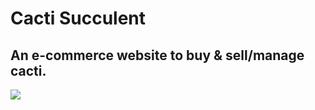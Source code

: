 # Cacti Succulent
## An e-commerce website to buy & sell/manage cacti.

<img align="center" src="https://github.com/saads2018/cacti.github.io/assets/71264405/28499831-3d45-4bba-8d13-da4e785dd168"></img>
